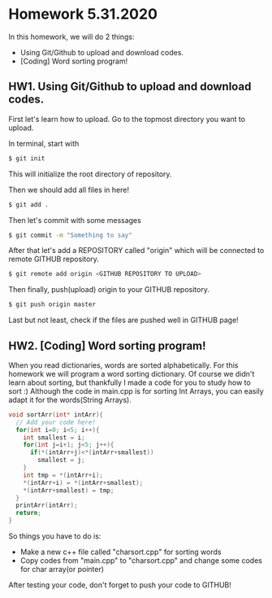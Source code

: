 # Homework 5.31.2020

In this homework, we will do 2 things:
* Using Git/Github to upload and download codes.
* [Coding] Word sorting program!

## HW1. Using Git/Github to upload and download codes.

First let's learn how to upload. Go to the topmost directory you want to upload.

In terminal, start with
```sh
$ git init
```
This will initialize the root directory of repository.

Then we should add all files in here!
```sh
$ git add .
```

Then let's commit with some messages
```sh
$ git commit -m "Something to say"
```

After that let's add a REPOSITORY called "origin" which will be connected to remote GITHUB repository.
```sh
$ git remote add origin <GITHUB REPOSITORY TO UPLOAD>
```

Then finally, push(upload) origin to your GITHUB repository.
```sh
$ git push origin master
```

Last but not least, check if the files are pushed well in GITHUB page!

## HW2. [Coding] Word sorting program!

When you read dictionaries, words are sorted alphabetically. For this homework we will program a word sorting dictionary.
Of course we didn't learn about sorting, but thankfully I made a code for you to study how to sort :) 
Although the code in main.cpp is for sorting Int Arrays, you can easily adapt it for the words(String Arrays).
```c
void sortArr(int* intArr){
  // Add your code here! 
  for(int i=0; i<5; i++){
    int smallest = i;
    for(int j=i+1; j<5; j++){
      if(*(intArr+j)<*(intArr+smallest))
        smallest = j;
    }
    int tmp = *(intArr+i);
    *(intArr+i) = *(intArr+smallest);
    *(intArr+smallest) = tmp;
  }
  printArr(intArr);
  return;
}
```
So things you have to do is:
* Make a new c++ file called "charsort.cpp" for sorting words
* Copy codes from "main.cpp" to "charsort.cpp" and change some codes for char array(or pointer)

After testing your code, don't forget to push your code to GITHUB!



